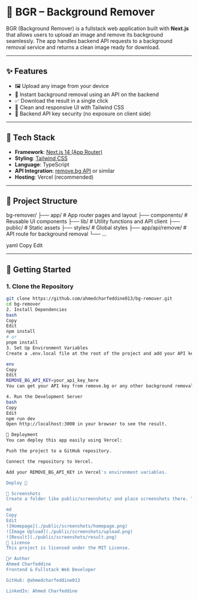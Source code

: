 # 🧼 BGR – Background Remover

BGR (Background Remover) is a fullstack web application built with **Next.js** that allows users to upload an image and remove its background seamlessly. The app handles backend API requests to a background removal service and returns a clean image ready for download.

---

## ✨ Features

- 🖼 Upload any image from your device
- 🚀 Instant background removal using an API on the backend
- ✅ Download the result in a single click
- 🎨 Clean and responsive UI with Tailwind CSS
- 🔐 Backend API key security (no exposure on client side)

---

## 🧱 Tech Stack

- **Framework**: [Next.js 14 (App Router)](https://nextjs.org/)
- **Styling**: [Tailwind CSS](https://tailwindcss.com/)
- **Language**: TypeScript
- **API Integration**: [remove.bg API](https://www.remove.bg/api) or similar
- **Hosting**: Vercel (recommended)

---

## 📁 Project Structure

bg-remover/
├── app/ # App router pages and layout
├── components/ # Reusable UI components
├── lib/ # Utility functions and API client
├── public/ # Static assets
├── styles/ # Global styles
├── app/api/remove/ # API route for background removal
└── ...

yaml
Copy
Edit

---

## 🧪 Getting Started

### 1. Clone the Repository

```bash
git clone https://github.com/ahmedcharfeddine013/bg-remover.git
cd bg-remover
2. Install Dependencies
bash
Copy
Edit
npm install
# or
pnpm install
3. Set Up Environment Variables
Create a .env.local file at the root of the project and add your API key:

env
Copy
Edit
REMOVE_BG_API_KEY=your_api_key_here
You can get your API key from remove.bg or any other background removal API service.

4. Run the Development Server
bash
Copy
Edit
npm run dev
Open http://localhost:3000 in your browser to see the result.

🚀 Deployment
You can deploy this app easily using Vercel:

Push the project to a GitHub repository.

Connect the repository to Vercel.

Add your REMOVE_BG_API_KEY in Vercel's environment variables.

Deploy 🚀

📸 Screenshots
Create a folder like public/screenshots/ and place screenshots there. Then link them here:

md
Copy
Edit
![Homepage](./public/screenshots/homepage.png)
![Image Upload](./public/screenshots/upload.png)
![Result](./public/screenshots/result.png)
📜 License
This project is licensed under the MIT License.

🙋‍♂️ Author
Ahmed Charfeddine
Frontend & Fullstack Web Developer

GitHub: @ahmedcharfeddine013

LinkedIn: Ahmed Charfeddine

